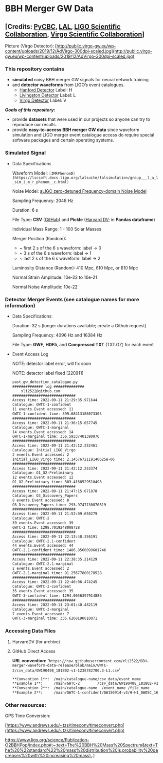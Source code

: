 # BBH Merger GW Data

## [Credits: [PyCBC](https://pycbc.org/pycbc/latest/html/index.html), [LAL](https://lscsoft.docs.ligo.org/lalsuite/), [LIGO Scientific Collaboration](https://www.ligo.org/), [Virgo Scientific Collaboration](http://public.virgo-gw.eu/the-virgo-collaboration/)]

Picture (Virgo Detector): [http://public.virgo-gw.eu/wp-content/uploads/2019/12/AdVirgo-300dpi-scaled.jpg](http://public.virgo-gw.eu/wp-content/uploads/2019/12/AdVirgo-300dpi-scaled.jpg)

### This repository contains

- **simulated** noisy BBH merger GW signals for neural network training
- and **detector waveforms** from LIGO’s event catalogues.
    - [Hanford Detector](https://en.wikipedia.org/wiki/LIGO#Observatories) Label: H
    - [Livingston Detector](https://en.wikipedia.org/wiki/LIGO#Observatories) Label: L
    - [Virgo Detector](https://en.wikipedia.org/wiki/Virgo_interferometer) Label: V

***Goals of this repository:***

- provide **datasets** that were used in our projects so anyone can try to reproduce our results.
- provide **easy-to-access BBH merger GW data** since waveform simulation and LIGO merger event catalogue access do require special software packages and certain operating systems.

### Simulated Signal

- Data Specifications
    
    Waveform Model: `[IMRPhenomD](https://lscsoft.docs.ligo.org/lalsuite/lalsimulation/group___l_a_l_sim_i_m_r_phenom__c.html)`
    
    Noise Model: [aLIGO zero-detuned Frequency-domain Noise Model](https://pycbc.org/pycbc/latest/html/pycbc.psd.html#pycbc.psd.analytical.aLIGOZeroDetHighPower)
    
    Sampling Frequency: 2048 Hz
    
    Duration: 6 s
    
    File Type: **CSV** ([GitHub](https://github.com/xli2522/BBH-merger-waveform-data-release)) and **Pickle** ([Harvard DV]([https://doi.org/10.7910/DVN/GEVGRO](https://doi.org/10.7910/DVN/QFCBCL)); in **Pandas dataframe**)
    
    Individual Mass Range: 1 - 100 Solar Masses
    
    Merger Position (Random): 
    
    - ~ first 2 s of the 6 s waveform: label → 0
    - ~ 3 s of the 6 s waveform: label → 1
    - ~ last 2 s of the 6 s waveform: label → 2
    
    Luminosity Distance (Random): 410 Mpc, 610 Mpc, or 810 Mpc 
    
    Normal Strain Amplitude: 10e-22 to 10e-21
    
    Normal Noise Amplitude: 10e-22
    

### Detector Merger Events (see catalogue names for more information)

- Data Specifications:
    
    Duration: 32 s (longer durations available; create a Github request)
    
    Sampling Frequency: 4096 Hz and 16384 Hz
    
    File Type: **GWF**, **HDF5**, and **Compressed TXT** (TXT.GZ) for each event
    
- Event Access Log
    
    NOTE: detector label error, will fix soon
    
    NOTE: detector label fixed [220911]
    
    ```html
    past_gw_detection_catalogue.py
    ############## log ##############
    	xli2522@github.com
    #############################
    Access time: 2022-09-11 21:29:35.971644
    Catalogue: GWTC-1-confident
    11 events.Event accessed: 11
    GWTC-1-confident time: 399.68413186073303
    #############################
    Access time: 2022-09-11 21:36:15.657745
    Catalogue: GWTC-1-marginal
    14 events.Event accessed: 14
    GWTC-1-marginal time: 356.59337401390076
    #############################
    Access time: 2022-09-11 21:42:12.252461
    Catalogue: Initial_LIGO_Virgo
    2 events.Event accessed: 2
    Initial_LIGO_Virgo time: 2.1457672119140625e-06
    #############################
    Access time: 2022-09-11 21:42:12.253374
    Catalogue: O1_O2-Preliminary
    12 events.Event accessed: 12
    O1_O2-Preliminary time: 303.4168529510498
    #############################
    Access time: 2022-09-11 21:47:15.671878
    Catalogue: O3_Discovery_Papers
    8 events.Event accessed: 8
    O3_Discovery_Papers time: 293.9747130870819
    #############################
    Access time: 2022-09-11 21:52:09.650279
    Catalogue: GWTC-2
    39 events.Event accessed: 39
    GWTC-2 time: 1298.7019248008728
    #############################
    Access time: 2022-09-11 22:13:48.356191
    Catalogue: GWTC-2.1-confident
    44 events.Event accessed: 44
    GWTC-2.1-confident time: 1486.8560099601746
    #############################
    Access time: 2022-09-11 22:38:35.214129
    Catalogue: GWTC-2.1-marginal
    2 events.Event accessed: 2
    GWTC-2.1-marginal time: 91.25677800178528
    #############################
    Access time: 2022-09-11 22:40:06.474245
    Catalogue: GWTC-3-confident
    35 events.Event accessed: 35
    GWTC-3-confident time: 1294.0056397914886
    #############################
    Access time: 2022-09-11 23:01:40.482119
    Catalogue: GWTC-3-marginal
    7 events.Event accessed: 7
    GWTC-3-marginal time: 335.6260190010071
    ```
    

### Accessing Data Files

1. HarvardDV (for archive)
2. GitHub Direct Access
    
    **URL convention:** ‘`https://raw.githubusercontent.com/xli2522/BBH-merger-waveform-data-release/blob/main/GWTC-2/csv_data/GW190408_181802-v1-1238782700.3-L1.csv`’
    
    ```html
    **Convention 1**:  /main/catalogue-name/csv_data/event_name        -GPStime     -detector.csv
    **Example 1**:     /main/GWTC-2        /csv_data/GW190408_181802-v1-1238782700.3-L1      .csv
    **Convention 2**:  /main/catalogue-name  /event_name /file_name
    **Example 2**:     /main/GWTC-1-confident/GW150914-v3/H-H1_GWOSC_16KHZ_R1-1126259447-32.txt.gz
    ```
    

### Other resources:

GPS Time Conversion: 

[https://www.andrews.edu/~tzs/timeconv/timeconvert.php](https://www.andrews.edu/~tzs/timeconv/timeconvert.php)

[https://www.ligo.org/science/Publication-O2BBHPop/index.php#:~:text=The%20BBH%20Mass%20Spectrum&text=The%20%22standard%22%20mass%20distribution%20is,probability%20decreases%20with%20increasing%20mass).](https://www.ligo.org/science/Publication-O2BBHPop/index.php#:~:text=The%20BBH%20Mass%20Spectrum&text=The%20%22standard%22%20mass%20distribution%20is,probability%20decreases%20with%20increasing%20mass).)
